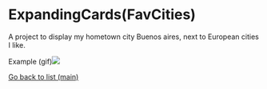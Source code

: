 # ExpandingCards(FavCities)

A project to display my hometown city Buenos aires, next to European cities I like.

Example (gif)![](<https://raw.githubusercontent.com/deivmaik/CodePractice/0-MainMenu/Backup/11-ExpandingCards(Cities)/favCities.gif>)

[Go back to list (main)](https://github.com/deivmaik/CodePractice)

